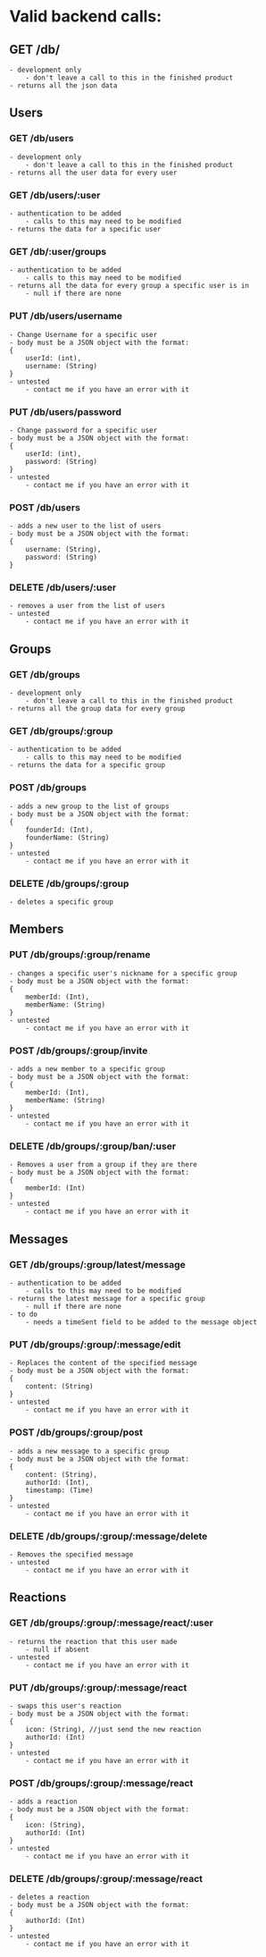 # Valid backend calls:

## GET /db/
    - development only
        - don't leave a call to this in the finished product
    - returns all the json data

## Users

### GET /db/users
    - development only
        - don't leave a call to this in the finished product
    - returns all the user data for every user

### GET /db/users/:user
    - authentication to be added
        - calls to this may need to be modified
    - returns the data for a specific user

### GET /db/:user/groups
    - authentication to be added
        - calls to this may need to be modified
    - returns all the data for every group a specific user is in
        - null if there are none

### PUT /db/users/username
    - Change Username for a specific user
    - body must be a JSON object with the format:
    {
        userId: (int),
        username: (String)
    }
    - untested
        - contact me if you have an error with it

### PUT /db/users/password
    - Change password for a specific user
    - body must be a JSON object with the format:
    {
        userId: (int),
        password: (String)
    }
    - untested
        - contact me if you have an error with it

### POST /db/users
    - adds a new user to the list of users
    - body must be a JSON object with the format:
    {
        username: (String),
        password: (String)
    }

### DELETE /db/users/:user
    - removes a user from the list of users
    - untested
        - contact me if you have an error with it

## Groups

### GET /db/groups
    - development only
        - don't leave a call to this in the finished product
    - returns all the group data for every group

### GET /db/groups/:group
    - authentication to be added
        - calls to this may need to be modified
    - returns the data for a specific group

### POST /db/groups
    - adds a new group to the list of groups
    - body must be a JSON object with the format:
    {
        founderId: (Int),
        founderName: (String)
    }
    - untested
        - contact me if you have an error with it

### DELETE /db/groups/:group
    - deletes a specific group

## Members

### PUT /db/groups/:group/rename
    - changes a specific user's nickname for a specific group
    - body must be a JSON object with the format:
    {
        memberId: (Int),
        memberName: (String)
    }
    - untested
        - contact me if you have an error with it

### POST /db/groups/:group/invite
    - adds a new member to a specific group
    - body must be a JSON object with the format:
    {
        memberId: (Int),
        memberName: (String)
    }
    - untested
        - contact me if you have an error with it

### DELETE /db/groups/:group/ban/:user
    - Removes a user from a group if they are there
    - body must be a JSON object with the format:
    {
        memberId: (Int)
    }
    - untested
        - contact me if you have an error with it

## Messages

### GET /db/groups/:group/latest/message
    - authentication to be added
        - calls to this may need to be modified
    - returns the latest message for a specific group
        - null if there are none
    - to do
        - needs a timeSent field to be added to the message object

### PUT /db/groups/:group/:message/edit
    - Replaces the content of the specified message
    - body must be a JSON object with the format:
    {
        content: (String)
    }
    - untested
        - contact me if you have an error with it

### POST /db/groups/:group/post
    - adds a new message to a specific group
    - body must be a JSON object with the format:
    {
        content: (String),
        authorId: (Int),
        timestamp: (Time)
    }
    - untested
        - contact me if you have an error with it

### DELETE /db/groups/:group/:message/delete
    - Removes the specified message
    - untested
        - contact me if you have an error with it

## Reactions

### GET /db/groups/:group/:message/react/:user
    - returns the reaction that this user made
        - null if absent
    - untested
        - contact me if you have an error with it

### PUT /db/groups/:group/:message/react
    - swaps this user's reaction
    - body must be a JSON object with the format:
    {
        icon: (String), //just send the new reaction
        authorId: (Int)
    }
    - untested
        - contact me if you have an error with it

### POST /db/groups/:group/:message/react
    - adds a reaction
    - body must be a JSON object with the format:
    {
        icon: (String),
        authorId: (Int)
    }
    - untested
        - contact me if you have an error with it

### DELETE /db/groups/:group/:message/react
    - deletes a reaction
    - body must be a JSON object with the format:
    {
        authorId: (Int)
    }
    - untested
        - contact me if you have an error with it
